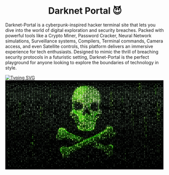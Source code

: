 <h1 align="center">Darknet Portal 😈 </h1>

Darknet-Portal is a cyberpunk-inspired hacker terminal site that lets you dive into the world of digital exploration and security breaches. Packed with powerful tools like a Crypto Miner, Password Cracker, Neural Network simulations, Surveillance systems, Compilers, Terminal commands, Camera access, and even Satellite controls, this platform delivers an immersive experience for tech enthusiasts. Designed to mimic the thrill of breaching security protocols in a futuristic setting, Darknet-Portal is the perfect playground for anyone looking to explore the boundaries of technology in style.
<br/>

[![Typing SVG](https://readme-typing-svg.herokuapp.com?font=VT323&size=30&pause=1000&color=39D925E1&width=700&height=50&lines=This+Repository+is+for+Education+Purpose+Only)](https://git.io/typing-svg)
<img src="public/ReadMe/HackerSkull.gif?raw=true">

